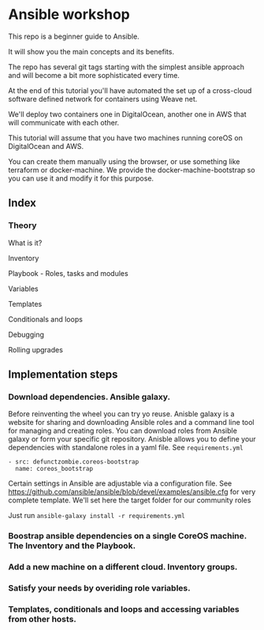 # Ansible workshop

This repo is a beginner guide to Ansible.

It will show you the main concepts and its benefits.

The repo has several git tags starting with the simplest ansible approach and will become a bit more sophisticated every time.

At the end of this tutorial you'll have automated the set up of a cross-cloud software defined network for containers using Weave net.

We'll deploy two containers one in DigitalOcean, another one in AWS that will communicate with each other.

This tutorial will assume that you have two machines running coreOS on DigitalOcean and AWS.

You can create them manually using the browser, or use something like terraform or docker-machine. We provide the docker-machine-bootstrap so you can use it and modify it for this purpose.

## Index

### Theory

What is it?

Inventory

Playbook - Roles, tasks and modules

Variables

Templates

Conditionals and loops

Debugging

Rolling upgrades


## Implementation steps

### Download dependencies. Ansible galaxy.

Before reinventing the wheel you can try yo reuse.
Anisble galaxy is a website for sharing and downloading Ansible roles and a command line tool for managing and creating roles. You can download roles from Ansible galaxy or form your specific git repository.
Anisble allows you to define your dependencies with standalone roles in a yaml file. See ```requirements.yml```

```
- src: defunctzombie.coreos-bootstrap
  name: coreos_bootstrap
```

Certain settings in Ansible are adjustable via a configuration file. See https://github.com/ansible/ansible/blob/devel/examples/ansible.cfg for very complete template.
We'll set here the target folder for our community roles

Just run ```ansible-galaxy install -r requirements.yml```

### Boostrap ansible dependencies on a single CoreOS machine. The Inventory and the Playbook.

### Add a new machine on a different cloud. Inventory groups.

### Satisfy your needs by overiding role variables.

### Templates, conditionals and loops and accessing variables from other hosts.